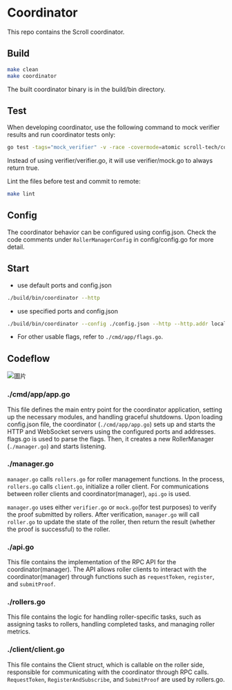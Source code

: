 # Coordinator

This repo contains the Scroll coordinator.

## Build

```bash
make clean
make coordinator
```
The built coordinator binary is in the build/bin directory.

## Test

When developing coordinator, use the following command to mock verifier results and run coordinator tests only:

```bash
go test -tags="mock_verifier" -v -race -covermode=atomic scroll-tech/coordinator/...
```
Instead of using verifier/verifier.go, it will use verifier/mock.go to always return true.

Lint the files before test and commit to remote:

```bash
make lint
```

## Config

The coordinator behavior can be configured using config.json. Check the code comments under `RollerManagerConfig` in config/config.go for more detail.

## Start

* use default ports and config.json

```bash
./build/bin/coordinator --http
```

* use specified ports and config.json

```bash
./build/bin/coordinator --config ./config.json --http --http.addr localhost --http.port 8390
```

* For other usable flags, refer to `./cmd/app/flags.go`.

## Codeflow

![圖片](https://user-images.githubusercontent.com/5474709/234186392-452c638e-aada-4431-8d33-d7bbefa6e7d3.png)

### ./cmd/app/app.go

This file defines the main entry point for the coordinator application, setting up the necessary modules, and handling graceful shutdowns. Upon loading config.json file, the coordinator (`./cmd/app/app.go`) sets up and starts the HTTP and WebSocket servers using the configured ports and addresses. flags.go is used to parse the flags.
Then, it creates a new RollerManager (`./manager.go`) and starts listening.

### ./manager.go
`manager.go` calls `rollers.go` for roller management functions. In the process, `rollers.go` calls `client.go`, initialize a roller client.  For communications between roller clients and coordinator(manager), `api.go` is used.

`manager.go` uses either `verifier.go` or `mock.go`(for test purposes) to verify the proof submitted by rollers. After verification, `manager.go` will call `roller.go` to update the state of the roller, then return the result (whether the proof is successful) to the roller.

### ./api.go

This file contains the implementation of the RPC API for the coordinator(manager). The API allows roller clients to interact with the coordinator(manager) through functions such as `requestToken`, `register`, and `submitProof`.

### ./rollers.go

This file contains the logic for handling roller-specific tasks, such as assigning tasks to rollers, handling completed tasks, and managing roller metrics.

### ./client/client.go

This file contains the Client struct, which is callable on the roller side, responsible for communicating with the coordinator through RPC calls. `RequestToken`, `RegisterAndSubscribe`, and `SubmitProof` are used by rollers.go.
